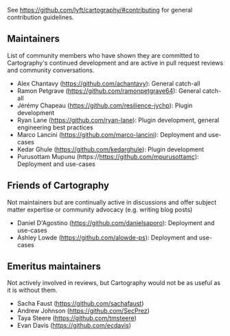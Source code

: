 See https://github.com/lyft/cartography/#contributing for general contribution guidelines.

## Maintainers

List of community members who have shown they are committed to Cartography's continued development and are active in pull request reviews and community conversations.

- Alex Chantavy (https://github.com/achantavy): General catch-all
- Ramon Petgrave (https://github.com/ramonpetgrave64): General catch-all
- Jérémy Chapeau (https://github.com/resilience-jychp): Plugin development
- Ryan Lane (https://github.com/ryan-lane): Plugin development, general engineering best practices
- Marco Lancini (https://github.com/marco-lancini): Deployment and use-cases
- Kedar Ghule (https://github.com/kedarghule): Plugin development
- Purusottam Mupunu (https://https://github.com/mpurusottamc): Deployment and use-cases


## Friends of Cartography

Not maintainers but are continually active in discussions and offer subject matter expertise or community advocacy (e.g. writing blog posts)

- Daniel D'Agostino (https://github.com/danielsaporo): Deployment and use-cases
- Ashley Lowde (https://github.com/alowde-ps): Deployment and use-cases


## Emeritus maintainers

Not actively involved in reviews, but Cartography would not be as useful as it is without them.

- Sacha Faust (https://github.com/sachafaust)
- Andrew Johnson (https://github.com/SecPrez)
- Taya Steere (https://github.com/tmsteere)
- Evan Davis (https://github.com/ecdavis)
